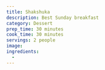 ```yaml
---
title: Shakshuka
description: Best Sunday breakfast
category: Dessert
prep_time: 30 minutes
cook_time: 30 minutes
servings: 2 people
image: 
ingredients:
  - 
---
```



